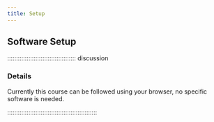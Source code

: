 ```yaml
---
title: Setup
---
```


## Software Setup

::::::::::::::::::::::::::::::::::::::: discussion

### Details

Currently this course can be followed using your browser, no specific software is needed.

:::::::::::::::::::::::::::::::::::::::::::::::::::

